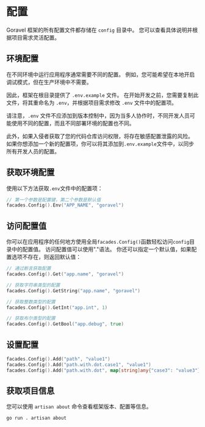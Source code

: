 # 配置

Goravel 框架的所有配置文件都存储在 `config` 目录中。 您可以查看具体说明并根据项目需求灵活配置。

## 环境配置

在不同环境中运行应用程序通常需要不同的配置。 例如，您可能希望在本地开启调试模式，但在生产环境中不需要。

因此，框架在根目录提供了 `.env.example` 文件。 在开始开发之前，您需要复制此文件，将其重命名为 `.env`，并根据项目需求修改 `.env` 文件中的配置项。

请注意，`.env` 文件不应添加到版本控制中，因为当多人协作时，不同开发人员可能使用不同的配置，而且不同部署环境的配置也不同。

此外，如果入侵者获取了您的代码仓库访问权限，将存在敏感配置泄露的风险。 如果你想添加一个新的配置项，你可以将其添加到`.env.example`文件中，以同步所有开发人员的配置。

## 获取环境配置

使用以下方法获取`.env`文件中的配置项：

```go
// 第一个参数是配置键，第二个参数是默认值
facades.Config().Env("APP_NAME", "goravel")
```

## 访问配置值

你可以在应用程序的任何地方使用全局`facades.Config()`函数轻松访问`config`目录中的配置值。 访问配置值可以使用"."语法。 你还可以指定一个默认值，如果配置选项不存在，则返回默认值：

```go
// 通过断言获取配置
facades.Config().Get("app.name", "goravel")

// 获取字符串类型的配置
facades.Config().GetString("app.name", "goravel")

// 获取整数类型的配置
facades.Config().GetInt("app.int", 1)

// 获取布尔类型的配置
facades.Config().GetBool("app.debug", true)
```

## 设置配置

```go
facades.Config().Add("path", "value1")
facades.Config().Add("path.with.dot.case1", "value1")
facades.Config().Add("path.with.dot", map[string]any{"case3": "value3"})
```

## 获取项目信息

您可以使用 `artisan about` 命令查看框架版本、配置等信息。

```bash
go run . artisan about
```
